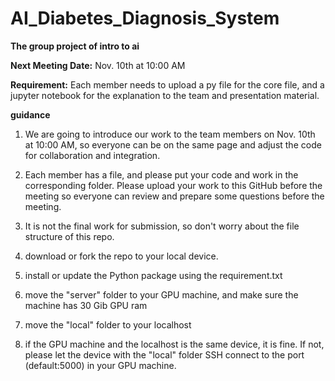 # AI_Diabetes_Diagnosis_System
<b> The group project of intro to ai</b>

<b>Next Meeting Date:</b> Nov. 10th at 10:00 AM 

<b>Requirement:</b> Each member needs to upload a py file for the core file, and a jupyter notebook for the explanation to the team and presentation material.


<b>guidance</b> 
  1. We are going to introduce our work to the team members on Nov. 10th at 10:00 AM, so everyone can be on the same page and adjust the code for collaboration and integration.
  2. Each member has a file, and please put your code and work in the corresponding folder. Please upload your work to this GitHub before the meeting so everyone can review and prepare some questions before the meeting.
  3. It is not the final work for submission, so don't worry about the file structure of this repo.


1. download or fork the repo to your local device.
2. install or update the Python package using the requirement.txt
3. move the "server" folder to your GPU machine, and make sure the machine has 30 Gib GPU ram
4. move the "local" folder to your localhost
5. if the GPU machine and the localhost is the same device, it is fine. If not, please let the device with the "local" folder SSH connect to the port (default:5000) in your GPU machine.
